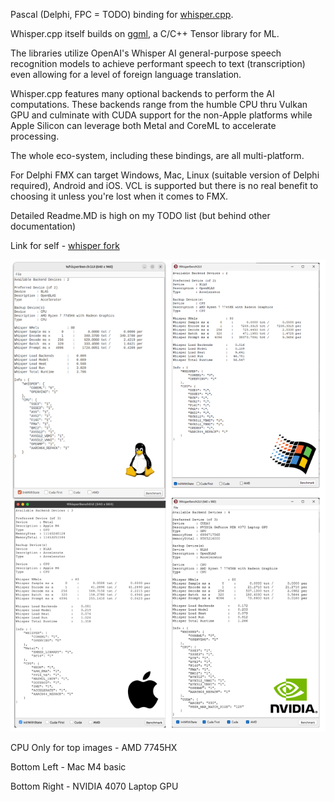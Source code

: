 Pascal (Delphi, FPC = TODO) binding for [whisper.cpp](https://github.com/ggml-org/whisper.cpp).

Whisper.cpp itself builds on [ggml](https://github.com/ggml-org/ggml), a C/C++ Tensor library for ML.

The libraries utilize OpenAI's Whisper AI general-purpose speech recognition models to achieve performant speech to text (transcription) even allowing for a level of foreign language translation.

Whisper.cpp features many optional backends to perform the AI computations. These backends range from the humble CPU thru Vulkan GPU and culminate with CUDA support for the non-Apple platforms while Apple Silicon can leverage both Metal and CoreML to accelerate processing.

The whole eco-system, including these bindings, are all multi-platform.

For Delphi FMX can target Windows, Mac, Linux (suitable version of Delphi required), Android and iOS. VCL is supported but there is no real benefit to choosing it unless you're lost when it comes to FMX.

Detailed Readme.MD is high on my TODO list (but behind other documentation)



Link for self - [whisper fork](https://github.com/WhisperBooks/whisper.cpp)

![Some Tests](img/comparison.png)

CPU Only for top images - AMD 7745HX

Bottom Left - Mac M4 basic

Bottom Right - NVIDIA 4070 Laptop GPU


